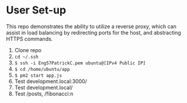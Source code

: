
# User Set-up

This repo demonstrates the ability to utilize a reverse proxy, which can assist in load balancing by redirecting ports for the host, and abstracting HTTPS commands.


1) Clone repo
2) `cd ~/.ssh`
3) `$ ssh -i Eng57PatrickC.pem ubuntu@[IPv4 Public IP]`
4) `$ cd /home/ubuntu/app`
5) `$ pm2 start app.js`
6) Test development.local:3000/
7) Test development.local/
8) Test /posts, /fibonacci:n